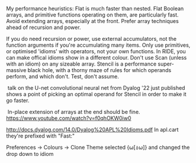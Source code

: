My performance heuristics: Flat is much faster than nested. Flat Boolean arrays, and primitive functions operating on them, are particularly fast. Avoid extending arrays, especially at the front. Prefer array techniques ahead of recursion and power.

[](https://chat.stackexchange.com/transcript/message/62384026#62384026 "click for message actions")

If you do need recursion or power, use external accumulators, not the function arguments if you're accumulating many items. Only use primitives, or optimised 'idioms' with operators, not your own functions. In RIDE, you can make offical idioms show in a different colour. Don't use Scan (unless with an idiom) on any sizeable array. Stencil is a performance super-massive black hole, with a thorny maze of rules for which operands perform, and which don't. Test, don't assume.

 talk on the U-net convolutional neural net from Dyalog '22 just published shows a point of picking an optimal operand for Stencil in order to make it go faster.

 In-place extension of arrays at the end should be fine.
https://www.youtube.com/watch?v=f0qhOKW0iw0

http://docs.dyalog.com/14.0/Dyalog%20APL%20Idioms.pdf
In apl.cart they're prefixed with "Fast:"

  
Preferences -> Colours -> Clone Theme
selected {⍵[⍋⍵]} and changed the drop down to idiom

